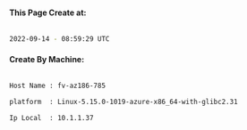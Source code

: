 
   
#### This Page Create at:

```bash

2022-09-14 - 08:59:29 UTC

```

#### Create By Machine:

```bash

Host Name : fv-az186-785

platform  : Linux-5.15.0-1019-azure-x86_64-with-glibc2.31

Ip Local  : 10.1.1.37

```

